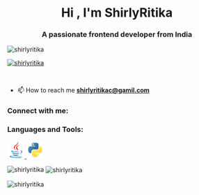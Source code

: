 <h1 align="center">Hi , I'm ShirlyRitika</h1>
<h3 align="center">A passionate frontend developer from India</h3>

<p align="left"> <img src="https://komarev.com/ghpvc/?username=shirlyritika&label=Profile%20views&color=0e75b6&style=flat" alt="shirlyritika" /> </p>

<p align="left"> <a href="https://github.com/ryo-ma/github-profile-trophy"><img src="https://github-profile-trophy.vercel.app/?username=shirlyritika" alt="shirlyritika" /></a> </p>

<p align="left"> <a href="https://twitter.com/" target="blank"><img src="https://img.shields.io/twitter/follow/?logo=twitter&style=for-the-badge" alt="" /></a> </p>

- 📫 How to reach me **shirlyritikac@gamil.com**

<h3 align="left">Connect with me:</h3>
<p align="left">
</p>

<h3 align="left">Languages and Tools:</h3>
<p align="left"> <a href="https://www.java.com" target="_blank" rel="noreferrer"> <img src="https://raw.githubusercontent.com/devicons/devicon/master/icons/java/java-original.svg" alt="java" width="40" height="40"/> </a> <a href="https://www.python.org" target="_blank" rel="noreferrer"> <img src="https://raw.githubusercontent.com/devicons/devicon/master/icons/python/python-original.svg" alt="python" width="40" height="40"/> </a> </p>

<p><img align="left" src="https://github-readme-stats.vercel.app/api/top-langs?username=shirlyritika&show_icons=true&locale=en&layout=compact" alt="shirlyritika" /></p>

<p>&nbsp;<img align="center" src="https://github-readme-stats.vercel.app/api?username=shirlyritika&show_icons=true&locale=en" alt="shirlyritika" /></p>

<p><img align="center" src="https://github-readme-streak-stats.herokuapp.com/?user=shirlyritika&" alt="shirlyritika" /></p>

